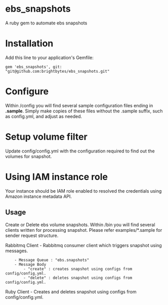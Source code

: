 ebs_snapshots
=============

A ruby gem to automate ebs snapshots

# Installation
Add this line to your application's Gemfile:

    gem 'ebs_snapshots', git: "git@github.com:brightbytes/ebs_snapshots.git"

# Configure
Within /config you will find several sample configuration files ending in **.sample**. Simply make copies of these files without the .sample suffix, such as config.yml, and adjust as needed.

# Setup volume filter
Update config/config.yml with the configuration required to find out the volumes for snapshot.

# Using IAM instance role
Your instance should be IAM role enabled to resolved the credentials using Amazon instance metadata API.

## Usage
Create or Delete ebs volume snapshots. Within /bin you will find several clients written for processing snapshot.
Please refer examples/*.sample for sender request structure.

Rabbitmq Client
    - Rabbitmq consumer client which triggers snapshot using messages.

        - Message Queue : "ebs.snapshots"
        - Message Body
            - "create" : creates snapshot using configs from config/config.yml.
            - "delete" : deletes snapshot using configs from config/config.yml.

Ruby Client
    - Creates and deletes snapshot using configs from config/config.yml.
